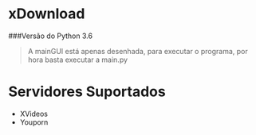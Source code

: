 # xDownload
###Versão do Python 3.6
>A mainGUI está apenas desenhada, para executar o programa, por hora basta executar a main.py
# Servidores Suportados
- XVideos
- Youporn